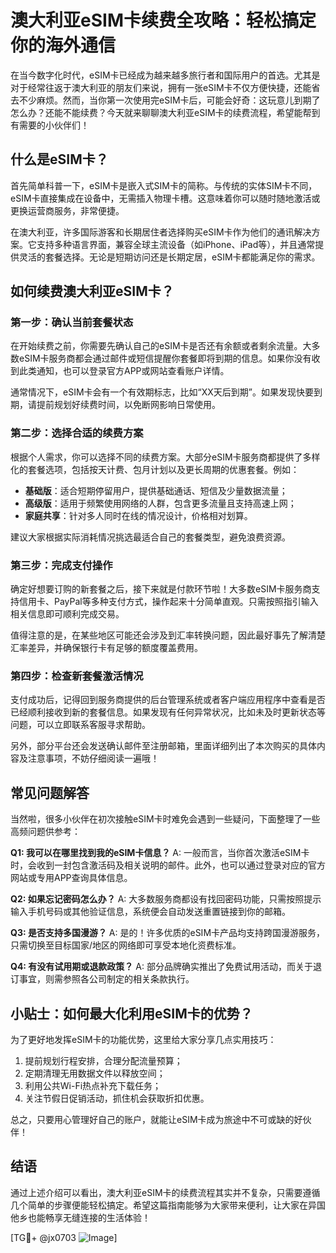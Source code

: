 # 澳大利亚eSIM卡续费全攻略：轻松搞定你的海外通信

在当今数字化时代，eSIM卡已经成为越来越多旅行者和国际用户的首选。尤其是对于经常往返于澳大利亚的朋友们来说，拥有一张eSIM卡不仅方便快捷，还能省去不少麻烦。然而，当你第一次使用完eSIM卡后，可能会好奇：这玩意儿到期了怎么办？还能不能续费？今天就来聊聊澳大利亚eSIM卡的续费流程，希望能帮到有需要的小伙伴们！

## 什么是eSIM卡？

首先简单科普一下，eSIM卡是嵌入式SIM卡的简称。与传统的实体SIM卡不同，eSIM卡直接集成在设备中，无需插入物理卡槽。这意味着你可以随时随地激活或更换运营商服务，非常便捷。

在澳大利亚，许多国际游客和长期居住者选择购买eSIM卡作为他们的通讯解决方案。它支持多种语言界面，兼容全球主流设备（如iPhone、iPad等），并且通常提供灵活的套餐选择。无论是短期访问还是长期定居，eSIM卡都能满足你的需求。

## 如何续费澳大利亚eSIM卡？

### 第一步：确认当前套餐状态
在开始续费之前，你需要先确认自己的eSIM卡是否还有余额或者剩余流量。大多数eSIM卡服务商都会通过邮件或短信提醒你套餐即将到期的信息。如果你没有收到此类通知，也可以登录官方APP或网站查看账户详情。

通常情况下，eSIM卡会有一个有效期标志，比如“XX天后到期”。如果发现快要到期，请提前规划好续费时间，以免断网影响日常使用。

### 第二步：选择合适的续费方案
根据个人需求，你可以选择不同的续费方案。大部分eSIM卡服务商都提供了多样化的套餐选项，包括按天计费、包月计划以及更长周期的优惠套餐。例如：

- **基础版**：适合短期停留用户，提供基础通话、短信及少量数据流量；
- **高级版**：适用于频繁使用网络的人群，包含更多流量且支持高速上网；
- **家庭共享**：针对多人同时在线的情况设计，价格相对划算。

建议大家根据实际消耗情况挑选最适合自己的套餐类型，避免浪费资源。

### 第三步：完成支付操作
确定好想要订购的新套餐之后，接下来就是付款环节啦！大多数eSIM卡服务商支持信用卡、PayPal等多种支付方式，操作起来十分简单直观。只需按照指引输入相关信息即可顺利完成交易。

值得注意的是，在某些地区可能还会涉及到汇率转换问题，因此最好事先了解清楚汇率差异，并确保银行卡有足够的额度覆盖费用。

### 第四步：检查新套餐激活情况
支付成功后，记得回到服务商提供的后台管理系统或者客户端应用程序中查看是否已经顺利接收到新的套餐信息。如果发现有任何异常状况，比如未及时更新状态等问题，可以立即联系客服寻求帮助。

另外，部分平台还会发送确认邮件至注册邮箱，里面详细列出了本次购买的具体内容及注意事项，不妨仔细阅读一遍哦！

## 常见问题解答

当然啦，很多小伙伴在初次接触eSIM卡时难免会遇到一些疑问，下面整理了一些高频问题供参考：

**Q1: 我可以在哪里找到我的eSIM卡信息？**
A: 一般而言，当你首次激活eSIM卡时，会收到一封包含激活码及相关说明的邮件。此外，也可以通过登录对应的官方网站或专用APP查询具体信息。

**Q2: 如果忘记密码怎么办？**
A: 大多数服务商都设有找回密码功能，只需按照提示输入手机号码或其他验证信息，系统便会自动发送重置链接到你的邮箱。

**Q3: 是否支持多国漫游？**
A: 是的！许多优质的eSIM卡产品均支持跨国漫游服务，只需切换至目标国家/地区的网络即可享受本地化资费标准。

**Q4: 有没有试用期或退款政策？**
A: 部分品牌确实推出了免费试用活动，而关于退订事宜，则需参照各公司制定的相关条款执行。

## 小贴士：如何最大化利用eSIM卡的优势？

为了更好地发挥eSIM卡的功能优势，这里给大家分享几点实用技巧：

1. 提前规划行程安排，合理分配流量预算；
2. 定期清理无用数据文件以释放空间；
3. 利用公共Wi-Fi热点补充下载任务；
4. 关注节假日促销活动，抓住机会获取折扣优惠。

总之，只要用心管理好自己的账户，就能让eSIM卡成为旅途中不可或缺的好伙伴！

## 结语

通过上述介绍可以看出，澳大利亚eSIM卡的续费流程其实并不复杂，只需要遵循几个简单的步骤便能轻松搞定。希望这篇指南能够为大家带来便利，让大家在异国他乡也能畅享无缝连接的生活体验！

[TG💪+ @jx0703 ![Image](https://github.com/user-attachments/assets/dbca1d08-cadb-493c-b0ec-ad6f7a83f270)]